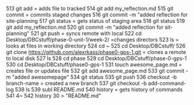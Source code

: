   513  git add = adds file to tracked
  514  git add my_reflection.md 
  515  git commit = commits staged changes
  516  git commit -m "added reflection for site-planning
  517  git status = gets status of staging area
  518  git status
  519  git add my_reflection.md 
  520  git commit -m "added reflection for sit-planning"
  521  git push = syncs remote with local
  522  cd Desktop/DBCstuff/phase-0-unit-1/week-2/ =changes directors
  523  ls = looks at files in working directory
  524  cd ~
  525  cd Desktop/DBCstuff/
  526  git clone https://github.com/alexrkass/phase0-gps-1.git = clones a remote to local disk
  527  ls
  528  cd phase
  529  cd Desktop/DBCstuff/phase-0-gps-1
  530  cd Desktop/DBCstuff/phase0-gps-1
  531  touch awesome_page.md = creates file or updates file
  532  git add awesome_page.md 
  533  git commit -m "added awesomepage"
  534  git status
  535  git push
  536  checkout -b branch-name = created a new branch
  537  git checkout -b add-command-log
  538  ls
  539  subl README.md
  540  history = gets history of commands
  541  4~
  542  history 30 > "README.md"
